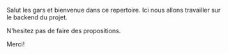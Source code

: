 Salut les gars et bienvenue dans ce repertoire.
Ici nous allons travailler sur le backend du projet.

N'hesitez pas de faire des propositions.

Merci!